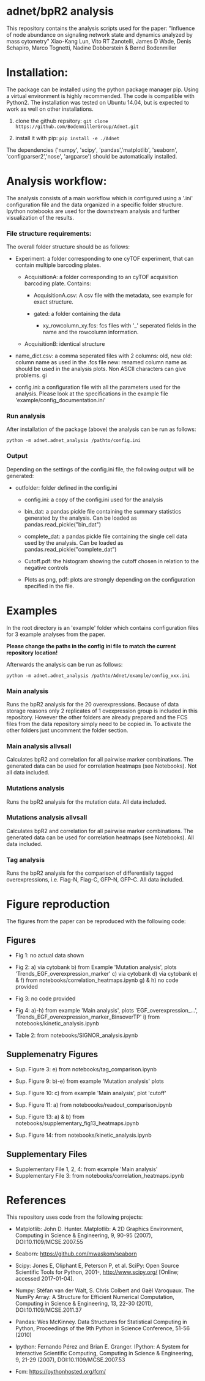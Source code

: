 # adnet/bpR2 analysis

This repository contains the analysis scripts used for the paper:
"Influence of node abundance on signaling network state and dynamics analyzed by mass cytometry"
Xiao-Kang Lun, Vito RT Zanotelli, James D Wade, Denis Schapiro, Marco Tognetti, Nadine Dobberstein & Bernd Bodenmiller

# Installation:
The package can be installed using the python package manager pip. Using a virtual environment is highly recommended.
The code is compatible with Python2. The installation was tested on Ubuntu 14.04, but is expected to work
as well on other installations.

1) clone the github repsitory:
`git clone https://github.com/BodenmillerGroup/Adnet.git`

2) install it with pip:
`pip install -e ./Adnet`

The dependencies ('numpy', 'scipy', 'pandas','matplotlib', 'seaborn',  'configparser2','nose', 'argparse') should be
automatically installed.

# Analysis workflow:
The analysis consists of a main workflow which is configured using a '.ini' configuration file and the data organized in
a specific folder structure. Ipython notebooks are used for the downstream analysis and further visualization of the
results.

### File structure requirements:
The overall folder structure should be as follows:

- Experiment:
    a folder corresponding to one cyTOF experiment, that can contain multiple barcoding plates.
    - AcquisitionA:
        a folder corresponding to an cyTOF acquisition barcoding plate. Contains:
        - AcquisitionA.csv:
            A csv file with the metadata, see example for exact structure.

        - gated: a folder containing the data
            - xy_rowcolumn_xy.fcs: fcs files with '_' seperated fields in the name and the rowcolumn information.


    - AcquisitionB: identical structure

- name_dict.csv:
    a comma seperated files with 2 columns:
        old, new
        old: column name as used in the .fcs file
        new: renamed column name as should be used in the analysis plots. Non ASCII characters can give problems.
   gi

- config.ini:
    a configuration file with all the parameters used for the analysis. Please look at the specifications in the example
    file 'example/config_documentation.ini'

### Run analysis

After installation of the package (above) the analysis can be run as follows:

```
python -m adnet.adnet_analysis /pathto/config.ini
```
### Output

Depending on the settings of the config.ini file, the following output will be generated:

- outfolder: folder defined in the config.ini
    - config.ini: a copy of the config.ini used for the analysis

    - bin_dat: a pandas pickle file containing the summary statistics generated by the analysis.
                Can be loaded as pandas.read_pickle("bin_dat")

    - complete_dat: a pandas pickle file containing the single cell data used by the analysis.
                Can be loaded as pandas.read_pickle("complete_dat")

    - Cutoff.pdf: the histogram showing the cutoff chosen in relation to the negative controls

    - Plots as png, pdf: plots are strongly depending on the configuration specified in the file.



# Examples

In the root directory is an 'example' folder which contains configuration files for 3 example analyses from the
paper. 

**Please change the paths in the config ini file to match the current repository location!**

Afterwards the analysis can be run as follows:

```
python -m adnet.adnet_analysis /pathto/Adnet/example/config_xxx.ini
```

### Main analysis
Runs the bpR2 analysis for the 20 overexpressions. Because of data storage reasons only 2 replicates of 1 ovexpression group is included
in this repository. However the other folders are already prepared and the FCS files from the data repository
simply need to be copied in. To activate the other folders just uncomment the folder section.

### Main analysis allvsall
Calculates bpR2 and correlation for all pairwise marker combinations. The generated data can be used for correlation heatmaps (see Notebooks). Not all data included.

### Mutations analysis
Runs the bpR2 analysis for the mutation data. All data included.

### Mutations analysis allvsall
Calculates bpR2 and correlation for all pairwise marker combinations. The generated data can be used for correlation heatmaps (see Notebooks). All data included.

### Tag analysis
Runs the bpR2 analysis for the comparison of differentially tagged overexpressions, i.e. Flag-N, Flag-C, GFP-N, GFP-C. All data included.


# Figure reproduction


The figures from the paper can be reproduced with the following code:

## Figures
- Fig 1: no actual data shown
- Fig 2:
    a) via cytobank
    b) from Example 'Mutation analysis', plots 'Trends_EGF_overexpression_marker'
    c) via cytobank
    d) via cytobank
    e) & f) from notebooks/correlation_heatmaps.ipynb
    g) & h) no code provided
    
- Fig 3: no code provided
- Fig 4:
    a)-h) from example 'Main analysis', plots 'EGF_overexpression_...', 'Trends_EGF_overexpression_marker_BinsoverTP'
    i) from notebooks/kinetic_analysis.ipynb
    
 
- Table 2: from notebooks/SIGNOR_analysis.ipynb

## Supplemenatry Figures
- Sup. Figure 3:
    e) from notebooks/tag_comparison.ipynb
- Sup. Figure 9:
    b)-e) from example 'Mutation analysis' plots
    
- Sup. Figure 10:
    c) from example 'Main analysis', plot 'cutoff'
    
- Sup. Figure 11:
    a) from noteboooks/readout_comparison.ipynb
    
- Sup. Figure 13:
    a) & b) from notebooks/supplementary_fig13_heatmaps.ipynb
    
- Sup. Figure 14:
    from notebooks/kinetic_analysis.ipynb
    
## Supplementary Files    
- Supplementary File 1, 2, 4: from example 'Main analysis'
- Supplementary File 3: from notebooks/correlation_heatmaps.ipynb


# References
This repository uses code from the following projects:
- Matplotlib: John D. Hunter. Matplotlib: A 2D Graphics Environment, Computing in Science & Engineering, 9, 90-95 (2007), DOI:10.1109/MCSE.2007.55

- Seaborn: https://github.com/mwaskom/seaborn

- Scipy: Jones E, Oliphant E, Peterson P, et al. SciPy: Open Source Scientific Tools for Python, 2001-, http://www.scipy.org/ [Online; accessed 2017-01-04].

- Numpy: Stéfan van der Walt, S. Chris Colbert and Gaël Varoquaux. The NumPy Array: A Structure for Efficient Numerical Computation, Computing in Science & Engineering, 13, 22-30 (2011), DOI:10.1109/MCSE.2011.37

- Pandas: Wes McKinney. Data Structures for Statistical Computing in Python, Proceedings of the 9th Python in Science Conference, 51-56 (2010)


- Ipython: Fernando Pérez and Brian E. Granger. IPython: A System for Interactive Scientific Computing, Computing in Science & Engineering, 9, 21-29 (2007), DOI:10.1109/MCSE.2007.53


- Fcm: https://pythonhosted.org/fcm/



































